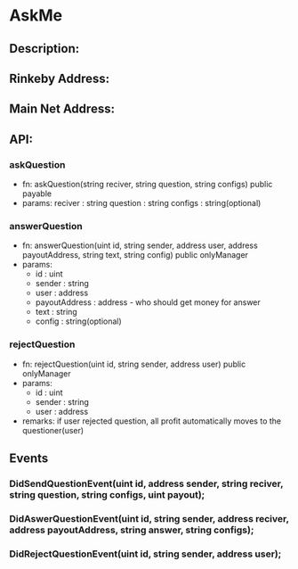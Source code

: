 
# AskMe

## Description:

## Rinkeby Address:

## Main Net Address:

## API:
### askQuestion
- fn: askQuestion(string reciver, string question, string configs) public payable
- params:
  reciver : string
  question : string
  configs : string(optional)
  
### answerQuestion
- fn: answerQuestion(uint id, string sender, address user, address payoutAddress, string text, string config) public onlyManager
- params:
  - id : uint
  - sender : string
  - user : address
  - payoutAddress : address - who should get money for answer
  - text : string
  - config : string(optional)
  
### rejectQuestion
- fn: rejectQuestion(uint id, string sender, address user) public onlyManager
- params:
  - id : uint
  - sender : string
  - user : address
- remarks: if user rejected question, all profit automatically moves to the questioner(user)

## Events
### DidSendQuestionEvent(uint id, address sender, string reciver, string question, string configs, uint payout);
### DidAswerQuestionEvent(uint id, string sender, address reciver, address payoutAddress, string answer, string configs);
### DidRejectQuestionEvent(uint id, string sender, address user);
